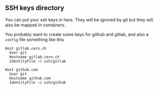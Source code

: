 SSH keys directory
------------------

You can put your ssh keys in here. They will be ignored by git but
they will also be mapped in containers.

You probably want to create some keys for github and gitlab, and also
a `config` file something like this

```
Host gitlab.cern.ch
  User git
  Hostname gitlab.cern.ch
  IdentityFile ~/.ssh/gitlab

Host github.com
  User git
  Hostname github.com
  IdentityFile ~/.ssh/github
```


